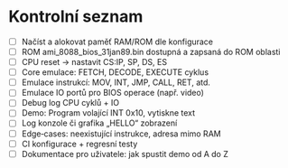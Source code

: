# Kontrolní seznam

- [ ] Načíst a alokovat paměť RAM/ROM dle konfigurace
- [ ] ROM ami_8088_bios_31jan89.bin dostupná a zapsaná do ROM oblasti
- [ ] CPU reset → nastavit CS:IP, SP, DS, ES
- [ ] Core emulace: FETCH, DECODE, EXECUTE cyklus
- [ ] Emulace instrukcí: MOV, INT, JMP, CALL, RET, atd.
- [ ] Emulace IO portů pro BIOS operace (např. video)
- [ ] Debug log CPU cyklů + IO
- [ ] Demo: Program volající INT 0x10, vytiskne text
- [ ] Log konzole či grafika „HELLO“ zobrazení
- [ ] Edge‑cases: neexistující instrukce, adresa mimo RAM
- [ ] CI konfigurace + regresní testy
- [ ] Dokumentace pro uživatele: jak spustit demo od A do Z
